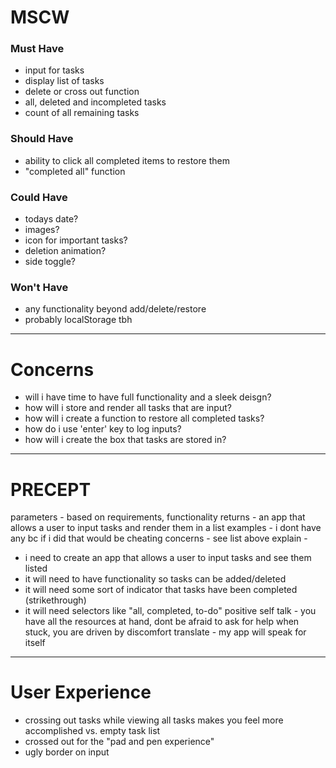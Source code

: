 # MSCW
### Must Have
* input for tasks
* display list of tasks
* delete or cross out function
* all, deleted and incompleted tasks
* count of all remaining tasks

### Should Have
* ability to click all completed items to restore them
* "completed all" function

### Could Have
* todays date?
* images?
* icon for important tasks?
* deletion animation?
* side toggle?

### Won't Have
* any functionality beyond add/delete/restore
* probably localStorage tbh

---

# Concerns
* will i have time to have full functionality and a sleek deisgn?
* how will i store and render all tasks that are input?
* how will i create a function to restore all completed tasks?
* how do i use 'enter' key to log inputs?
* how will i create the box that tasks are stored in?

---

# PRECEPT
parameters - based on requirements, functionality 
returns - an app that allows a user to input tasks and render them in a list
examples - i dont have any bc if i did that would be cheating
concerns - see list above
explain - 
* i need to create an app that allows a user to input tasks and see them listed
* it will need to have functionality so tasks can be added/deleted
* it will need some sort of indicator that tasks have been completed (strikethrough)
* it will need selectors like "all, completed, to-do"
positive self talk - you have all the resources at hand, dont be afraid to ask for help when stuck, you are driven by discomfort
translate - my app will speak for itself 

---

# User Experience
* crossing out tasks while viewing all tasks makes you feel more accomplished vs. empty task list
* crossed out for the "pad and pen experience"
* ugly border on input 
